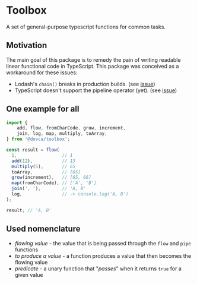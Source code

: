 # Toolbox

A set of general-purpose typescript functions for common tasks.

## Motivation

The main goal of this package is to remedy the pain of writing readable linear functional code in TypeScript.
This package was conceived as a workaround for these issues:

- Lodash's `chain()` breaks in production builds. (see [issue](https://github.com/lodash/lodash/issues/3298))
- TypeScript doesn't support the pipeline operator (yet). (see [issue](https://github.com/microsoft/TypeScript/issues/17718))

## One example for all

```typescript
import {
    add, flow, fromCharCode, grow, increment,
    join, log, map, multiply, toArray,
} from '@dovca/toolbox';

const result = flow(
  1,                 // 1
  add(12),           // 13
  multiply(5),       // 65
  toArray,           // [65]
  grow(increment),   // [65, 66]
  map(fromCharCode), // ['A', 'B']
  join(', '),        // 'A, B'
  log,               // -> console.log('A, B')
);

result; // 'A, B'
```

## Used nomenclature

- *flowing value* - the value that is being passed through the `flow` and `pipe` functions
- *to produce a value* - a function produces a value that then becomes the flowing value
- *predicate* - a unary function that "*passes*" when it returns `true` for a given value
